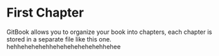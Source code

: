 # First Chapter

GitBook allows you to organize your book into chapters, each chapter is stored in a separate file like this one.
hehhehehehehhehehehehehehehhehee